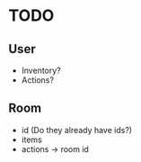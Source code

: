 # TODO

## User

- Inventory?
- Actions?

## Room

- id (Do they already have ids?)
- items
- actions -> room id
